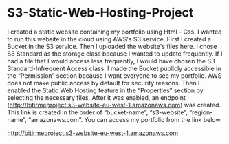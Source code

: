 # S3-Static-Web-Hosting-Project
I created a static website containing my portfolio using Html - Css. I wanted to run this website in the cloud using AWS's S3 service. First I created a Bucket in the S3 service. Then I uploaded the website's files here. I chose S3 Standard as the storage class because I wanted to update frequently. If I had a file that I would access less frequently, I would have chosen the S3 Standard-Infrequent Access class. I made the Bucket publicly accessible in the “Permission” section because I want everyone to see my portfolio. AWS does not make public access by default for security reasons. Then I enabled the Static Web Hosting feature in the “Properties” section by selecting the necessary files. After it was enabled, an endpoint (http://bitirmeproject.s3-website-eu-west-1.amazonaws.com) was created. This link is created in the order of “bucket-name”, “s3-website”, “region-name”, “amazonaws.com”. You can access my portfolio from the link below.

http://bitirmeproject.s3-website-eu-west-1.amazonaws.com

